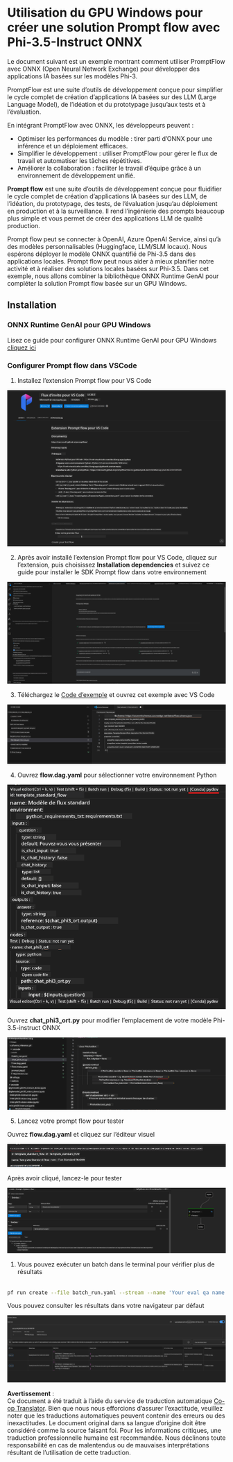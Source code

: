 <!--
CO_OP_TRANSLATOR_METADATA:
{
  "original_hash": "92e7dac1e5af0dd7c94170fdaf6860fe",
  "translation_date": "2025-07-17T02:56:23+00:00",
  "source_file": "md/02.Application/01.TextAndChat/Phi3/UsingPromptFlowWithONNX.md",
  "language_code": "fr"
}
-->
# Utilisation du GPU Windows pour créer une solution Prompt flow avec Phi-3.5-Instruct ONNX

Le document suivant est un exemple montrant comment utiliser PromptFlow avec ONNX (Open Neural Network Exchange) pour développer des applications IA basées sur les modèles Phi-3.

PromptFlow est une suite d’outils de développement conçue pour simplifier le cycle complet de création d’applications IA basées sur des LLM (Large Language Model), de l’idéation et du prototypage jusqu’aux tests et à l’évaluation.

En intégrant PromptFlow avec ONNX, les développeurs peuvent :

- Optimiser les performances du modèle : tirer parti d’ONNX pour une inférence et un déploiement efficaces.
- Simplifier le développement : utiliser PromptFlow pour gérer le flux de travail et automatiser les tâches répétitives.
- Améliorer la collaboration : faciliter le travail d’équipe grâce à un environnement de développement unifié.

**Prompt flow** est une suite d’outils de développement conçue pour fluidifier le cycle complet de création d’applications IA basées sur des LLM, de l’idéation, du prototypage, des tests, de l’évaluation jusqu’au déploiement en production et à la surveillance. Il rend l’ingénierie des prompts beaucoup plus simple et vous permet de créer des applications LLM de qualité production.

Prompt flow peut se connecter à OpenAI, Azure OpenAI Service, ainsi qu’à des modèles personnalisables (Huggingface, LLM/SLM locaux). Nous espérons déployer le modèle ONNX quantifié de Phi-3.5 dans des applications locales. Prompt flow peut nous aider à mieux planifier notre activité et à réaliser des solutions locales basées sur Phi-3.5. Dans cet exemple, nous allons combiner la bibliothèque ONNX Runtime GenAI pour compléter la solution Prompt flow basée sur un GPU Windows.

## **Installation**

### **ONNX Runtime GenAI pour GPU Windows**

Lisez ce guide pour configurer ONNX Runtime GenAI pour GPU Windows [cliquez ici](./ORTWindowGPUGuideline.md)

### **Configurer Prompt flow dans VSCode**

1. Installez l’extension Prompt flow pour VS Code

![pfvscode](../../../../../../translated_images/pfvscode.eff93dfc66a42cbef699fc16fa48f3ed3a23361875a3362037d026896395a00d.fr.png)

2. Après avoir installé l’extension Prompt flow pour VS Code, cliquez sur l’extension, puis choisissez **Installation dependencies** et suivez ce guide pour installer le SDK Prompt flow dans votre environnement

![pfsetup](../../../../../../translated_images/pfsetup.b46e93096f5a254f74e8b74ce2be7047ce963ef573d755ec897eb1b78cb9c954.fr.png)

3. Téléchargez le [Code d’exemple](../../../../../../code/09.UpdateSamples/Aug/pf/onnx_inference_pf) et ouvrez cet exemple avec VS Code

![pfsample](../../../../../../translated_images/pfsample.8d89e70584ffe7c4dba182513e3148a989e552c3b8e4948567a6b806b5ae1845.fr.png)

4. Ouvrez **flow.dag.yaml** pour sélectionner votre environnement Python

![pfdag](../../../../../../translated_images/pfdag.264a77f7366458ff850a76ae949226391ea382856d543ef9da4b92096aff7e4b.fr.png)

   Ouvrez **chat_phi3_ort.py** pour modifier l’emplacement de votre modèle Phi-3.5-instruct ONNX

![pfphi](../../../../../../translated_images/pfphi.72da81d74244b45fc78cdfeeb8c7fbd9e7cd610bf2f96814dbade6a4a2dfad7e.fr.png)

5. Lancez votre prompt flow pour tester

Ouvrez **flow.dag.yaml** et cliquez sur l’éditeur visuel

![pfv](../../../../../../translated_images/pfv.ba8a81f34b20f603cccee3fe91e94113792ed6f5af28f76ab08e1a0b3e77b33b.fr.png)

Après avoir cliqué, lancez-le pour tester

![pfflow](../../../../../../translated_images/pfflow.4e1135a089b1ce1b6348b59edefdb6333e5729b54c8e57f9039b7f9463e68fbd.fr.png)

1. Vous pouvez exécuter un batch dans le terminal pour vérifier plus de résultats


```bash

pf run create --file batch_run.yaml --stream --name 'Your eval qa name'    

```

Vous pouvez consulter les résultats dans votre navigateur par défaut


![pfresult](../../../../../../translated_images/pfresult.c22c826f8062d7cbe871cff35db4a013dcfefc13fafe5da6710a8549a96a4ceb.fr.png)

**Avertissement** :  
Ce document a été traduit à l’aide du service de traduction automatique [Co-op Translator](https://github.com/Azure/co-op-translator). Bien que nous nous efforcions d’assurer l’exactitude, veuillez noter que les traductions automatiques peuvent contenir des erreurs ou des inexactitudes. Le document original dans sa langue d’origine doit être considéré comme la source faisant foi. Pour les informations critiques, une traduction professionnelle humaine est recommandée. Nous déclinons toute responsabilité en cas de malentendus ou de mauvaises interprétations résultant de l’utilisation de cette traduction.